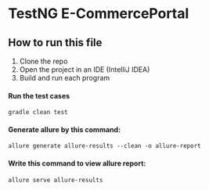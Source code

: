 # TestNG E-CommercePortal

## How to run this file

1. Clone the repo
2. Open the project in an IDE (IntelliJ IDEA)
3. Build and run each program

#### Run the test cases

```
gradle clean test
```

#### Generate allure by this command:

```
allure generate allure-results --clean -o allure-report
```


#### Write this command to view allure report:

```
allure serve allure-results
```

